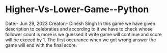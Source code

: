# Higher-Vs-Lower-Game--Python
Date:- Jun 29, 2023 Creator:- Dinesh Singh  In this game we have given description to celebraties and according to it we have to check whose follower count is more is we guessed it write game will continue and score will be exceed by 1. The first occurance when we got wrong answer the game will end with the final score.
